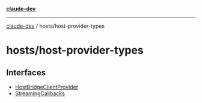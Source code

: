 [**claude-dev**](../../README.md)

***

[claude-dev](../../README.md) / hosts/host-provider-types

# hosts/host-provider-types

## Interfaces

- [HostBridgeClientProvider](interfaces/HostBridgeClientProvider.md)
- [StreamingCallbacks](interfaces/StreamingCallbacks.md)

